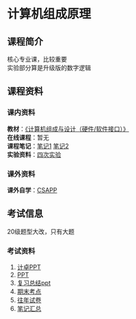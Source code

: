 # 计算机组成原理
## 课程简介
核心专业课，比较重要  
实验部分算是升级版的数字逻辑
## 课程资料
### 课内资料
**教材**：[《计算机组成与设计（硬件/软件接口）》](https://zh.b-ok.cc/book/5694097/31ef03)  
**在线课程**：暂无  
**课程笔记**：[笔记1](https://github.com/ScienceLi1125/CQU-Study/blob/main/%E8%AE%A1%E7%AE%97%E6%9C%BA%E7%BB%84%E6%88%90%E4%B8%8E%E8%AE%BE%E8%AE%A1/%E6%9C%9F%E6%9C%AB%E5%A4%8D%E4%B9%A0/%E6%80%BB%E7%BB%931.pdf)    [笔记2](https://github.com/ScienceLi1125/CQU-Study/blob/main/%E8%AE%A1%E7%AE%97%E6%9C%BA%E7%BB%84%E6%88%90%E4%B8%8E%E8%AE%BE%E8%AE%A1/%E6%9C%9F%E6%9C%AB%E5%A4%8D%E4%B9%A0/%E6%80%BB%E7%BB%932.pdf)  
**实验资料**：[四次实验](https://github.com/ScienceLi1125/CQU-Study/tree/main/%E8%AE%A1%E7%AE%97%E6%9C%BA%E7%BB%84%E6%88%90%E4%B8%8E%E8%AE%BE%E8%AE%A1)
### 课外资料
**课外自学**：[CSAPP](https://www.bilibili.com/video/BV1iW411d7hd)  
## 考试信息
20级题型大改，只有大题
### 考试资料
1. [计卓PPT](https://github.com/CQU-CS-Wiki/CQU-CS-Wiki.github.io/blob/main/files/Computer_Composition/%E8%AE%A1%E5%8D%93PPT.zip)  
2. [PPT](https://github.com/CQU-CS-Wiki/CQU-CS-Wiki.github.io/blob/main/files/Computer_Composition/PPT.zip)  
3. [复习总结ppt](https://github.com/CQU-CS-Wiki/CQU-CS-Wiki.github.io/blob/main/files/Computer_Composition/%E7%BB%84%E6%88%90%E5%8E%9F%E7%90%86%E6%9C%9F%E6%9C%AB%E7%9F%A5%E8%AF%86%E7%82%B9%E6%A2%B3%E7%90%86.pdf)  
4. [期末考点](https://github.com/CQU-CS-Wiki/CQU-CS-Wiki.github.io/blob/main/files/Computer_Composition/%E6%9C%9F%E6%9C%AB%E8%80%83%E7%82%B9.zip)  
5. [往年试卷](https://github.com/ScienceLi1125/CQU-Study/blob/main/%E8%AE%A1%E7%AE%97%E6%9C%BA%E7%BB%84%E6%88%90%E4%B8%8E%E8%AE%BE%E8%AE%A1/%E6%9C%9F%E6%9C%AB%E5%A4%8D%E4%B9%A0/%E5%8E%86%E5%B9%B4%E6%9C%9F%E6%9C%AB%E7%9C%9F%E9%A2%98.pdf)  
6. [笔记汇总](https://github.com/CQU-CS-Wiki/CQU-CS-Wiki.github.io/blob/main/files/Computer_Composition/%E7%AC%94%E8%AE%B0%E6%B1%87%E6%80%BB.zip)